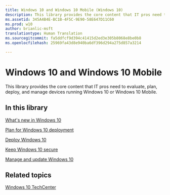 ```yaml
---
title: Windows 10 and Windows 10 Mobile (Windows 10)
description: This library provides the core content that IT pros need to evaluate, plan, deploy, and manage devices running Windows 10 or Windows 10 Mobile.
ms.assetid: 345A4B4E-BC1B-4F5C-9E90-58E647D11C60
ms.prod: w10
author: brianlic-msft
translationtype: Human Translation
ms.sourcegitcommit: fa5ddfcf9d394c41415d2ed3e305b8068e8be0b8
ms.openlocfilehash: 25969fa43d8e940ba6df396d294a275d857a3214

---
```


# Windows 10 and Windows 10 Mobile


This library provides the core content that IT pros need to evaluate, plan, deploy, and manage devices running Windows 10 or Windows 10 Mobile.

## In this library


[What's new in Windows 10](whats-new/index.md)

[Plan for Windows 10 deployment](plan/index.md)

[Deploy Windows 10](deploy/index.md)

[Keep Windows 10 secure](keep-secure/index.md)

[Manage and update Windows 10](manage/index.md)

## Related topics


[Windows 10 TechCenter](http://go.microsoft.com/fwlink/?LinkId=620009)

 

 








<!--HONumber=Jun16_HO4-->



